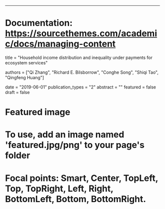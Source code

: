 ---
# Documentation: https://sourcethemes.com/academic/docs/managing-content

title = "Household income distribution and inequality under payments for ecosystem services"

authors = ["Qi Zhang", "Richard E. Bilsborrow", "Conghe Song", "Shiqi Tao", "Qingfeng Huang"]


date = "2019-06-01"
publication_types = "2"
abstract = ""
featured = false
draft = false

# Featured image
# To use, add an image named 'featured.jpg/png' to your page's folder
# Focal points: Smart, Center, TopLeft, Top, TopRight, Left, Right, BottomLeft, Bottom, BottomRight.


